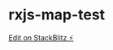 # rxjs-map-test

[Edit on StackBlitz ⚡️](https://stackblitz.com/edit/angular-rxjs-playground-cv6a1n)
